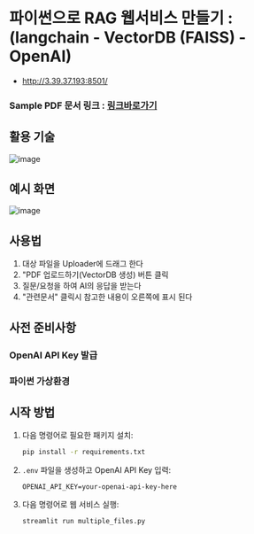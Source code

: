 
# 파이썬으로 RAG 웹서비스 만들기 : (langchain - VectorDB (FAISS) - OpenAI)
- http://3.39.37.193:8501/
  
### Sample PDF 문서 링크 : [링크바로가기](https://www.molit.go.kr/USR/policyData/m_34681/dtl.jsp?search=&srch_dept_nm=&srch_dept_id=&srch_usr_nm=&srch_usr_titl=Y&srch_usr_ctnt=&search_regdate_s=&search_regdate_e=&psize=10&s_category=&p_category=&lcmspage=1&id=4765)

## 활용 기술
![image](https://github.com/user-attachments/assets/1fd16d1a-cf58-4922-b5db-be521110d0b0)

## 예시 화면

![image](https://github.com/user-attachments/assets/a6a2f9fe-029e-4808-a153-712d528bad09)

## 사용법
1. 대상 파일을 Uploader에 드래그 한다
2. "PDF 업로드하기(VectorDB 생성) 버튼 클릭
3. 질문/요청을 하여 AI의 응답을 받는다
4. "관련문서" 클릭시 참고한 내용이 오른쪽에 표시 된다

## 사전 준비사항
### OpenAI API Key 발급
### 파이썬 가상환경

## 시작 방법  

1. 다음 명령어로 필요한 패키지 설치:
    ```bash
    pip install -r requirements.txt
    ```
2. `.env` 파일을 생성하고 OpenAI API Key 입력:
    ```
    OPENAI_API_KEY=your-openai-api-key-here
    ```
3. 다음 명령어로 웹 서비스 실행:
    ```bash
    streamlit run multiple_files.py    
    ```
